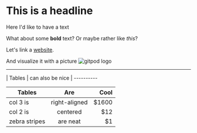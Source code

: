 # This is a headline
Here I'd like to have a text

What about some **bold** text?
Or maybe rather like _this_?

Let's link a [website](gitpod.io).

And visualize it with a picture
![gitpod logo](https://www.gitpod.io/ca600993865f6692caf8206ddfbe8adb.png)

---
| Tables    | can also be nice
| ----------


| Tables        | Are           | Cool  |
| ------------- |:-------------:| -----:|
| col 3 is      | right-aligned | $1600 |
| col 2 is      | centered      |   $12 |
| zebra stripes | are neat      |    $1 |